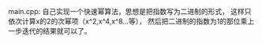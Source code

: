 main.cpp:
自己实现一个快速幂算法，思想是把指数写为二进制的形式，
这样只依次计算x的2的次幂项（x^2,x^4,x^8...等），
然后把二进制的指数为1的那位乘上一步迭代的结果就可以了。
